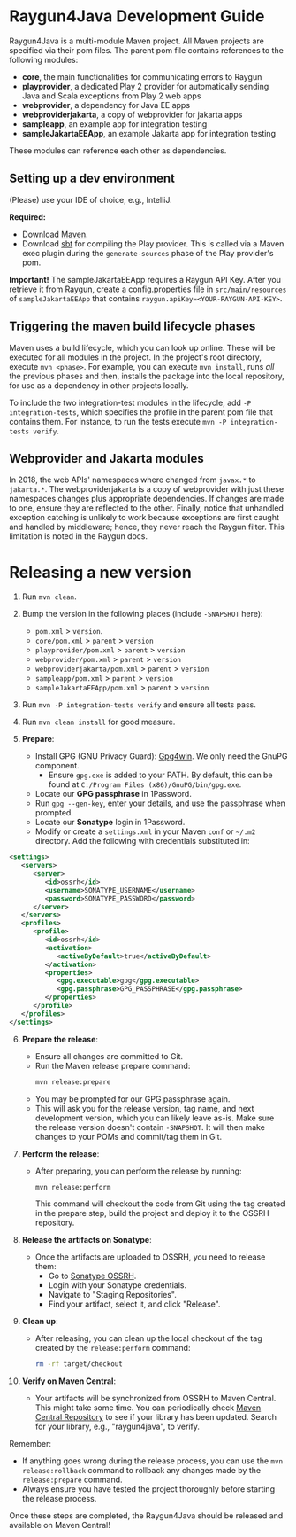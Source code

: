 # Raygun4Java Development Guide

Raygun4Java is a multi-module Maven project.
All Maven projects are specified via their pom files.
The parent pom file contains references to the following modules:
* <b>core</b>, the main functionalities for communicating errors to Raygun
* <b>playprovider</b>, a dedicated Play 2 provider for automatically sending Java and Scala exceptions from Play 2 web apps
* <b>webprovider</b>, a dependency for Java EE apps
* <b>webproviderjakarta</b>, a copy of webprovider for jakarta apps
* <b>sampleapp</b>, an example app for integration testing
* <b>sampleJakartaEEApp</b>, an example Jakarta app for integration testing

These modules can reference each other as dependencies.

## Setting up a dev environment
(Please) use your IDE of choice, e.g., IntelliJ.

<b>Required:</b>
- Download [Maven](https://maven.apache.org/download.cgi).
- Download [sbt](https://www.scala-sbt.org/download.html) for compiling the Play provider. This is called via a Maven exec plugin during the `generate-sources` phase of the Play provider's pom.

<b>Important!</b> The sampleJakartaEEApp requires a Raygun API Key.
After you retrieve it from Raygun, create a config.properties file in `src/main/resources` of `sampleJakartaEEApp` that contains `raygun.apiKey=<YOUR-RAYGUN-API-KEY>`.

## Triggering the maven build lifecycle phases

Maven uses a build lifecycle, which you can look up online.
These will be executed for all modules in the project.
In the project's root directory, execute `mvn <phase>`.
For example, you can execute `mvn install`, runs *all* the previous phases and then, installs the package into the local repository, for use as a dependency in other projects locally.

To include the two integration-test modules in the lifecycle, add `-P integration-tests`, which specifies the profile in the parent pom file that contains them.
For instance, to run the tests execute `mvn -P integration-tests verify`.

## Webprovider and Jakarta modules
In 2018, the web APIs' namespaces where changed from `javax.*` to `jakarta.*`.
The webproviderjakarta is a copy of webprovider with just these namespaces changes plus appropriate dependencies.
If changes are made to one, ensure they are reflected to the other.
Finally, notice that unhandled exception catching is unlikely to work because exceptions are first caught and handled by middleware; hence, they never reach the Raygun filter.
This limitation is noted in the Raygun docs.


# Releasing a new version

1. Run `mvn clean`.

2. Bump the version in the following places (include `-SNAPSHOT` here):

    - `pom.xml` > `version`.
    - `core/pom.xml` > `parent` > `version`
    - `playprovider/pom.xml` > `parent` > `version`
    - `webprovider/pom.xml` > `parent` > `version`
    - `webproviderjakarta/pom.xml` > `parent` > `version`
    - `sampleapp/pom.xml` > `parent` > `version`
    - `sampleJakartaEEApp/pom.xml` > `parent` > `version`

3. Run `mvn -P integration-tests verify` and ensure all tests pass.

4. Run `mvn clean install` for good measure.

5. **Prepare**:
    - Install GPG (GNU Privacy Guard): [Gpg4win](https://gpg4win.org/download.html). We only need the GnuPG component.
      - Ensure `gpg.exe` is added to your PATH. By default, this can be found at `C:/Program Files (x86)/GnuPG/bin/gpg.exe`.
    - Locate our **GPG passphrase** in 1Password.
    - Run `gpg --gen-key`, enter your details, and use the passphrase when prompted.
    - Locate our **Sonatype** login in 1Password.
    - Modify or create a `settings.xml` in your Maven `conf` or `~/.m2` directory. Add the following with credentials substituted in:
```xml
<settings>
   <servers>
      <server>
         <id>ossrh</id>
         <username>SONATYPE_USERNAME</username>
         <password>SONATYPE_PASSWORD</password>
      </server>
   </servers>
   <profiles>
      <profile>
         <id>ossrh</id>
         <activation>
            <activeByDefault>true</activeByDefault>
         </activation>
         <properties>
            <gpg.executable>gpg</gpg.executable>
            <gpg.passphrase>GPG_PASSPHRASE</gpg.passphrase>
         </properties>
      </profile>
   </profiles>
</settings>
```

6. **Prepare the release**:
    - Ensure all changes are committed to Git.
    - Run the Maven release prepare command:
      ```bash
      mvn release:prepare
      ```
    - You may be prompted for our GPG passphrase again.
    - This will ask you for the release version, tag name, and next development version, which you can likely leave as-is. Make sure the release version doesn't contain `-SNAPSHOT`. It will then make changes to your POMs and commit/tag them in Git.

7. **Perform the release**:
    - After preparing, you can perform the release by running:
      ```bash
      mvn release:perform
      ```
      This command will checkout the code from Git using the tag created in the prepare step, build the project and deploy it to the OSSRH repository.

8. **Release the artifacts on Sonatype**:
    - Once the artifacts are uploaded to OSSRH, you need to release them:
        - Go to [Sonatype OSSRH](https://oss.sonatype.org/).
        - Login with your Sonatype credentials.
        - Navigate to "Staging Repositories".
        - Find your artifact, select it, and click "Release".

9. **Clean up**:
    - After releasing, you can clean up the local checkout of the tag created by the `release:perform` command:
      ```bash
      rm -rf target/checkout
      ```

10. **Verify on Maven Central**:
    - Your artifacts will be synchronized from OSSRH to Maven Central. This might take some time. You can periodically check [Maven Central Repository](https://search.maven.org/) to see if your library has been updated. Search for your library, e.g., "raygun4java", to verify.

Remember:
- If anything goes wrong during the release process, you can use the `mvn release:rollback` command to rollback any changes made by the `release:prepare` command.
- Always ensure you have tested the project thoroughly before starting the release process.

Once these steps are completed, the Raygun4Java should be released and available on Maven Central!
